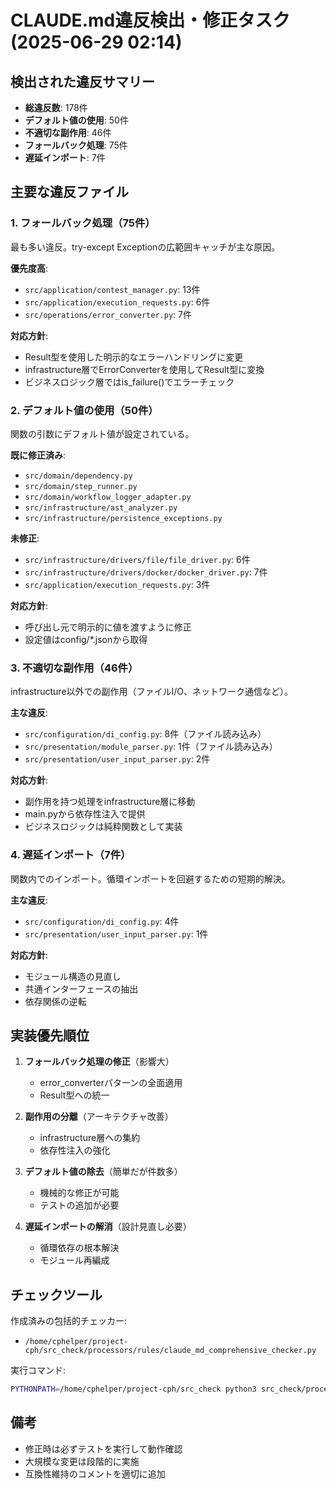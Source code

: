 # CLAUDE.md違反検出・修正タスク (2025-06-29 02:14)

## 検出された違反サマリー
- **総違反数**: 178件
- **デフォルト値の使用**: 50件
- **不適切な副作用**: 46件  
- **フォールバック処理**: 75件
- **遅延インポート**: 7件

## 主要な違反ファイル

### 1. フォールバック処理（75件）
最も多い違反。try-except Exceptionの広範囲キャッチが主な原因。

**優先度高**:
- `src/application/contest_manager.py`: 13件
- `src/application/execution_requests.py`: 6件
- `src/operations/error_converter.py`: 7件

**対応方針**:
- Result型を使用した明示的なエラーハンドリングに変更
- infrastructure層でErrorConverterを使用してResult型に変換
- ビジネスロジック層ではis_failure()でエラーチェック

### 2. デフォルト値の使用（50件）
関数の引数にデフォルト値が設定されている。

**既に修正済み**:
- `src/domain/dependency.py`
- `src/domain/step_runner.py`
- `src/domain/workflow_logger_adapter.py`
- `src/infrastructure/ast_analyzer.py`
- `src/infrastructure/persistence_exceptions.py`

**未修正**:
- `src/infrastructure/drivers/file/file_driver.py`: 6件
- `src/infrastructure/drivers/docker/docker_driver.py`: 7件
- `src/application/execution_requests.py`: 3件

**対応方針**:
- 呼び出し元で明示的に値を渡すように修正
- 設定値はconfig/*.jsonから取得

### 3. 不適切な副作用（46件）
infrastructure以外での副作用（ファイルI/O、ネットワーク通信など）。

**主な違反**:
- `src/configuration/di_config.py`: 8件（ファイル読み込み）
- `src/presentation/module_parser.py`: 1件（ファイル読み込み）
- `src/presentation/user_input_parser.py`: 2件

**対応方針**:
- 副作用を持つ処理をinfrastructure層に移動
- main.pyから依存性注入で提供
- ビジネスロジックは純粋関数として実装

### 4. 遅延インポート（7件）
関数内でのインポート。循環インポートを回避するための短期的解決。

**主な違反**:
- `src/configuration/di_config.py`: 4件
- `src/presentation/user_input_parser.py`: 1件

**対応方針**:
- モジュール構造の見直し
- 共通インターフェースの抽出
- 依存関係の逆転

## 実装優先順位

1. **フォールバック処理の修正**（影響大）
   - error_converterパターンの全面適用
   - Result型への統一

2. **副作用の分離**（アーキテクチャ改善）
   - infrastructure層への集約
   - 依存性注入の強化

3. **デフォルト値の除去**（簡単だが件数多）
   - 機械的な修正が可能
   - テストの追加が必要

4. **遅延インポートの解消**（設計見直し必要）
   - 循環依存の根本解決
   - モジュール再編成

## チェックツール

作成済みの包括的チェッカー:
- `/home/cphelper/project-cph/src_check/processors/rules/claude_md_comprehensive_checker.py`

実行コマンド:
```bash
PYTHONPATH=/home/cphelper/project-cph/src_check python3 src_check/processors/rules/claude_md_comprehensive_checker.py
```

## 備考
- 修正時は必ずテストを実行して動作確認
- 大規模な変更は段階的に実施
- 互換性維持のコメントを適切に追加